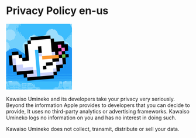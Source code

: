 # Privacy Policy en-us

![alt text](https://github.com/Ins0mn3ac/PrivacyPolicy-KawaisoUmineko/blob/main/appstore.png)

Kawaiso Umineko and its developers take your privacy very seriously. Beyond the information Apple provides to developers that you can decide to provide, It uses no third-party analytics or advertising frameworks. Kawaiso Umineko logs no information on you and has no interest in doing such. 

Kawaiso Umineko does not collect, transmit, distribute or sell your data.
